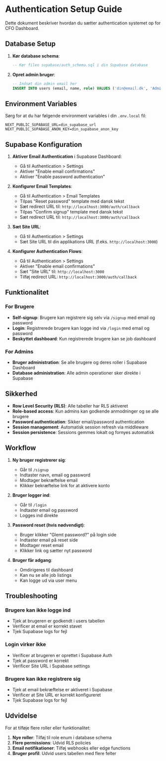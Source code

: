 # Authentication Setup Guide

Dette dokument beskriver hvordan du sætter authentication systemet op for CFO Dashboard.

## Database Setup

1. **Kør database schema**:
   ```sql
   -- Kør filen supabase/auth_schema.sql i din Supabase database
   ```

2. **Opret admin bruger**:
   ```sql
   -- Indsæt din admin email her
   INSERT INTO users (email, name, role) VALUES ('din@email.dk', 'Admin User', 'admin');
   ```

## Environment Variables

Sørg for at du har følgende environment variables i din `.env.local` fil:

```env
NEXT_PUBLIC_SUPABASE_URL=din_supabase_url
NEXT_PUBLIC_SUPABASE_ANON_KEY=din_supabase_anon_key
```

## Supabase Konfiguration

1. **Aktiver Email Authentication** i Supabase Dashboard:
   - Gå til Authentication > Settings
   - Aktiver "Enable email confirmations"
   - Aktiver "Enable password authentication"

2. **Konfigurer Email Templates**:
   - Gå til Authentication > Email Templates
   - Tilpas "Reset password" template med dansk tekst
   - Sæt redirect URL til: `http://localhost:3000/auth/callback`
   - Tilpas "Confirm signup" template med dansk tekst
   - Sæt redirect URL til: `http://localhost:3000/auth/callback`

3. **Sæt Site URL**:
   - Gå til Authentication > Settings
   - Sæt Site URL til din applikations URL (f.eks. `http://localhost:3000`)

4. **Konfigurer Authentication Flows**:
   - Gå til Authentication > Settings
   - Aktiver "Enable email confirmations"
   - Sæt "Site URL" til: `http://localhost:3000`
   - Tilføj redirect URL: `http://localhost:3000/auth/callback`

## Funktionalitet

### For Brugere
- **Self-signup**: Brugere kan registrere sig selv via `/signup` med email og password
- **Login**: Registrerede brugere kan logge ind via `/login` med email og password
- **Beskyttet dashboard**: Kun registrerede brugere kan se job dashboard

### For Admins
- **Bruger administration**: Se alle brugere og deres roller i Supabase Dashboard
- **Database administration**: Alle admin operationer sker direkte i Supabase

## Sikkerhed

- **Row Level Security (RLS)**: Alle tabeller har RLS aktiveret
- **Role-based access**: Kun admins kan godkende anmodninger og se alle brugere
- **Password authentication**: Sikker email/password authentication
- **Session management**: Automatisk session refresh via middleware
- **Session persistence**: Sessions gemmes lokalt og fornyes automatisk

## Workflow

1. **Ny bruger registrerer sig**:
   - Går til `/signup`
   - Indtaster navn, email og password
   - Modtager bekræftelse email
   - Klikker bekræftelse link for at aktivere konto

2. **Bruger logger ind**:
   - Går til `/login`
   - Indtaster email og password
   - Logges ind direkte

3. **Password reset (hvis nødvendigt)**:
   - Bruger klikker "Glemt password?" på login side
   - Indtaster email på reset side
   - Modtager reset email
   - Klikker link og sætter nyt password

4. **Bruger får adgang**:
   - Omdirigeres til dashboard
   - Kan nu se alle job listings
   - Kan logge ud via user menu

## Troubleshooting

### Brugere kan ikke logge ind
- Tjek at brugeren er godkendt i users tabellen
- Verificer at email er korrekt stavet
- Tjek Supabase logs for fejl

### Login virker ikke
- Verificer at brugeren er oprettet i Supabase Auth
- Tjek at password er korrekt
- Verificer Site URL i Supabase settings

### Brugere kan ikke registrere sig
- Tjek at email bekræftelse er aktiveret i Supabase
- Verificer at Site URL er korrekt konfigureret
- Tjek Supabase logs for fejl

## Udvidelse

For at tilføje flere roller eller funktionalitet:

1. **Nye roller**: Tilføj til role enum i database schema
2. **Flere permissions**: Udvid RLS policies
3. **Email notifikationer**: Tilføj webhooks eller edge functions
4. **Bruger profil**: Udvid users tabellen med flere felter 